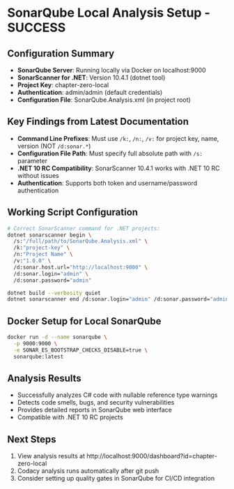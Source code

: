 # SonarQube Local Analysis Setup - SUCCESS

## Configuration Summary
- **SonarQube Server**: Running locally via Docker on localhost:9000
- **SonarScanner for .NET**: Version 10.4.1 (dotnet tool)
- **Project Key**: chapter-zero-local
- **Authentication**: admin/admin (default credentials)
- **Configuration File**: SonarQube.Analysis.xml (in project root)

## Key Findings from Latest Documentation
- **Command Line Prefixes**: Must use `/k:`, `/n:`, `/v:` for project key, name, version (NOT `/d:sonar.*`)
- **Configuration File Path**: Must specify full absolute path with `/s:` parameter
- **.NET 10 RC Compatibility**: SonarScanner 10.4.1 works with .NET 10 RC without issues
- **Authentication**: Supports both token and username/password authentication

## Working Script Configuration
```bash
# Correct SonarScanner command for .NET projects:
dotnet sonarscanner begin \
  /s:"/full/path/to/SonarQube.Analysis.xml" \
  /k:"project-key" \
  /n:"Project Name" \
  /v:"1.0.0" \
  /d:sonar.host.url="http://localhost:9000" \
  /d:sonar.login="admin" \
  /d:sonar.password="admin"

dotnet build --verbosity quiet
dotnet sonarscanner end /d:sonar.login="admin" /d:sonar.password="admin"
```

## Docker Setup for Local SonarQube
```bash
docker run -d --name sonarqube \
  -p 9000:9000 \
  -e SONAR_ES_BOOTSTRAP_CHECKS_DISABLE=true \
  sonarqube:latest
```

## Analysis Results
- Successfully analyzes C# code with nullable reference type warnings
- Detects code smells, bugs, and security vulnerabilities
- Provides detailed reports in SonarQube web interface
- Compatible with .NET 10 RC projects

## Next Steps
1. View analysis results at http://localhost:9000/dashboard?id=chapter-zero-local
2. Codacy analysis runs automatically after git push
3. Consider setting up quality gates in SonarQube for CI/CD integration
